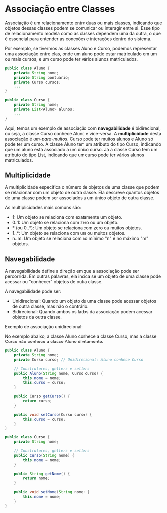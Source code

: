 # Associação entre Classes 
Associação é um relacionamento entre duas ou mais classes, indicando que objetos dessas classes podem se comunicar ou interagir entre si. Esse tipo de relacionamento modela como as classes dependem uma da outra, o que é essencial para entender as conexões e interações dentro do sistema.

Por exemplo, se tivermos as classes Aluno e Curso, podemos representar uma associação entre elas, onde um aluno pode estar matriculado em um ou mais cursos, e um curso pode ter vários alunos matriculados.

```java
public class Aluno {
    private String nome;
    private String pontuario;
    private Curso cursos; 
    ...
}    

public class Curso {
    private String nome;
    private List<Aluno> alunos; 
    ...
}    
```
Aqui, temos um exemplo de associação com **navegabilidade** é bidirecional, ou seja, a classe Curso conhece Aluno e vice-versa. 
A **multiplicidade** desta associação é _um-para-muitos_. Curso pode ter muitos alunos e Aluno só pode ter um curso.
A classe Aluno tem um atributo do tipo Curso, indicando que um aluno está associado a um único curso. Já a classe Curso tem um atributo do tipo List<Aluno>, indicando que um curso pode ter vários alunos matriculados.


## Multiplicidade
A multiplicidade especifica o número de objetos de uma classe que podem se relacionar com um objeto de outra classe. Ela descreve quantos objetos de uma classe podem ser associados a um único objeto de outra classe.

As multiplicidades mais comuns são:
* 1: Um objeto se relaciona com exatamente um objeto.
* 0..1: Um objeto se relaciona com zero ou um objeto.
* \* (ou 0..*): Um objeto se relaciona com zero ou muitos objetos.
* 1..*: Um objeto se relaciona com um ou muitos objetos.
* n..m: Um objeto se relaciona com no mínimo "n" e no máximo "m" objetos.

## Navegabilidade
A navegabilidade define a direção em que a associação pode ser percorrida. Em outras palavras, ela indica se um objeto de uma classe pode acessar ou "conhecer" objetos de outra classe.

A navegabilidade pode ser:
* Unidirecional: Quando um objeto de uma classe pode acessar objetos de outra classe, mas não o contrário.
* Bidirecional: Quando ambos os lados da associação podem acessar objetos da outra classe.

Exemplo de associação unidirecional:

No exemplo abaixo, a classe Aluno conhece a classe Curso, mas a classe Curso não conhece a classe Aluno diretamente.
```java
public class Aluno {
    private String nome;
    private Curso curso; // Unidirecional: Aluno conhece Curso

    // Construtores, getters e setters
    public Aluno(String nome, Curso curso) {
        this.nome = nome;
        this.curso = curso;
    }

    public Curso getCurso() {
        return curso;
    }

    public void setCurso(Curso curso) {
        this.curso = curso;
    }
}

public class Curso {
    private String nome;

    // Construtores, getters e setters
    public Curso(String nome) {
        this.nome = nome;
    }

    public String getNome() {
        return nome;
    }

    public void setNome(String nome) {
        this.nome = nome;
    }
}
```